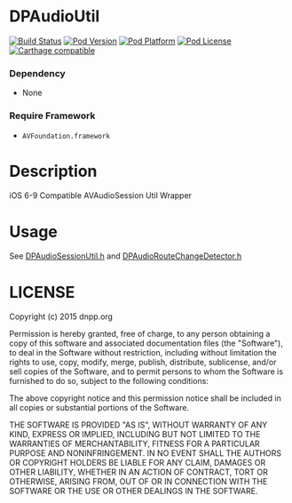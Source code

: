 DPAudioUtil
=================

[![Build Status](http://img.shields.io/travis/dnpp73/DPAudioUtil.svg?style=flat-square)](https://travis-ci.org/dnpp73/DPAudioUtil)
[![Pod Version](http://img.shields.io/cocoapods/v/DPAudioUtil.svg?style=flat-square)](http://cocoadocs.org/docsets/DPAudioUtil/)
[![Pod Platform](http://img.shields.io/cocoapods/p/DPAudioUtil.svg?style=flat-square)](http://cocoadocs.org/docsets/DPAudioUtil/)
[![Pod License](http://img.shields.io/cocoapods/l/DPAudioUtil.svg?style=flat-square)](http://opensource.org/licenses/MIT)
[![Carthage compatible](https://img.shields.io/badge/Carthage-compatible-4BC51D.svg?style=flat-square)](https://github.com/Carthage/Carthage)

### Dependency
* None

### Require Framework
* `AVFoundation.framework`

# Description

iOS 6-9 Compatible AVAudioSession Util Wrapper

# Usage

See [DPAudioSessionUtil.h](DPAudioUtil/Class/DPAudioSessionUtil.h) and [DPAudioRouteChangeDetector.h](DPAudioUtil/Class/DPAudioRouteChangeDetector.h)

# LICENSE

Copyright (c) 2015 dnpp.org

Permission is hereby granted, free of charge, to any person obtaining a copy of this software and associated documentation files (the "Software"), to deal in the Software without restriction, including without limitation the rights to use, copy, modify, merge, publish, distribute, sublicense, and/or sell copies of the Software, and to permit persons to whom the Software is furnished to do so, subject to the following conditions:

The above copyright notice and this permission notice shall be included in all copies or substantial portions of the Software.

THE SOFTWARE IS PROVIDED "AS IS", WITHOUT WARRANTY OF ANY KIND, EXPRESS OR IMPLIED, INCLUDING BUT NOT LIMITED TO THE WARRANTIES OF MERCHANTABILITY, FITNESS FOR A PARTICULAR PURPOSE AND NONINFRINGEMENT. IN NO EVENT SHALL THE AUTHORS OR COPYRIGHT HOLDERS BE LIABLE FOR ANY CLAIM, DAMAGES OR OTHER LIABILITY, WHETHER IN AN ACTION OF CONTRACT, TORT OR OTHERWISE, ARISING FROM, OUT OF OR IN CONNECTION WITH THE SOFTWARE OR THE USE OR OTHER DEALINGS IN THE SOFTWARE.
